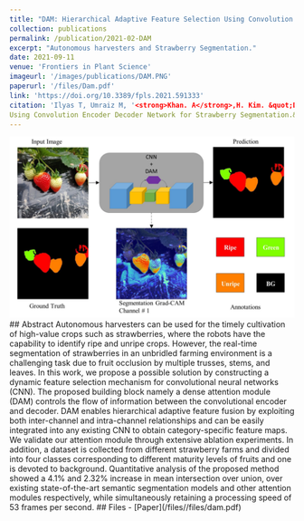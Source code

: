 ```yaml
---
title: "DAM: Hierarchical Adaptive Feature Selection Using Convolution Encoder Decoder Network for Strawberry Segmentation"
collection: publications
permalink: /publication/2021-02-DAM
excerpt: "Autonomous harvesters and Strawberry Segmentation."
date: 2021-09-11
venue: 'Frontiers in Plant Science'
imageurl: '/images/publications/DAM.PNG'
paperurl: '/files/Dam.pdf'
link: 'https://doi.org/10.3389/fpls.2021.591333'
citation: 'Ilyas T, Umraiz M, '<strong>Khan. A</strong>,H. Kim. &quot;DAM: Hierarchical Adaptive Feature Selection
Using Convolution Encoder Decoder Network for Strawberry Segmentation.&quot; <i> IEEE Access , 2021</i>(9). doi:10.3389/fpls.2021.591333'
---
```

<center><img src = '/images/publications/DAM.png'></center>
## Abstract
Autonomous harvesters can be used for the timely cultivation of high-value crops
such as strawberries, where the robots have the capability to identify ripe and unripe
crops. However, the real-time segmentation of strawberries in an unbridled farming
environment is a challenging task due to fruit occlusion by multiple trusses, stems, and
leaves. In this work, we propose a possible solution by constructing a dynamic feature
selection mechanism for convolutional neural networks (CNN). The proposed building
block namely a dense attention module (DAM) controls the flow of information between
the convolutional encoder and decoder. DAM enables hierarchical adaptive feature
fusion by exploiting both inter-channel and intra-channel relationships and can be easily
integrated into any existing CNN to obtain category-specific feature maps. We validate
our attention module through extensive ablation experiments. In addition, a dataset is
collected from different strawberry farms and divided into four classes corresponding to
different maturity levels of fruits and one is devoted to background. Quantitative analysis
of the proposed method showed a 4.1% and 2.32% increase in mean intersection over
union, over existing state-of-the-art semantic segmentation models and other attention
modules respectively, while simultaneously retaining a processing speed of 53 frames
per second.
## Files
- [Paper](/files//files/dam.pdf)

